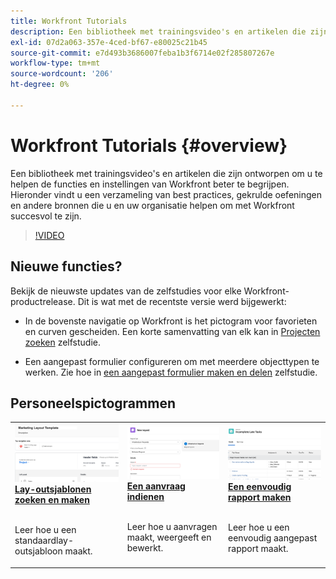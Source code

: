 ```yaml
---
title: Workfront Tutorials
description: Een bibliotheek met trainingsvideo's en artikelen die zijn ontworpen om u te helpen de functies en instellingen van Workfront beter te begrijpen.  Hieronder vindt u een verzameling van best practices, gekrulde oefeningen en andere bronnen die u en uw organisatie helpen om met Workfront succesvol te zijn.
exl-id: 07d2a063-357e-4ced-bf67-e80025c21b45
source-git-commit: e7d493b3686007feba1b3f6714e02f285807267e
workflow-type: tm+mt
source-wordcount: '206'
ht-degree: 0%

---
```


# Workfront Tutorials {#overview}

Een bibliotheek met trainingsvideo&#39;s en artikelen die zijn ontworpen om u te helpen de functies en instellingen van Workfront beter te begrijpen.  Hieronder vindt u een verzameling van best practices, gekrulde oefeningen en andere bronnen die u en uw organisatie helpen om met Workfront succesvol te zijn.

>[!VIDEO](https://video.tv.adobe.com/v/335063/?quality=12)

<!-- 

This is the landing page of the user guide. It should be the first list item in the TOC.md file. 
See other user landing pages to get ideas. 

-->

<div id="whats-new-section">

## Nieuwe functies?

Bekijk de nieuwste updates van de zelfstudies voor elke Workfront-productrelease. Dit is wat met de recentste versie werd bijgewerkt:

* In de bovenste navigatie op Workfront is het pictogram voor favorieten en curven gescheiden. Een korte samenvatting van elk kan in <a href="/help/manage-work/projects/find-projects.md">Projecten zoeken</a> zelfstudie.

* Een aangepast formulier configureren om met meerdere objecttypen te werken. Zie hoe in <a href="/help/custom-data/custom-forms/custom-forms-creating-and-sharing-a-custom-form.md">een aangepast formulier maken en delen</a> zelfstudie.

</div>

<div id="recs-overview-body-1"></div>
<div id="recs-overview-body-2"></div>
<div id="recs-overview-body-3"></div>
<div id="recs-overview-body-4"></div>
<div id="recs-overview-body-5"></div>
<div id="recs-overview-body-6"></div>

<div id="staff-picks-section">

## Personeelspictogrammen

<table>
  <tr>
   <td>
      <a href="/help/administration-and-setup/layout-templates/find-layout-templates.md">
      <img alt="Lay-outsjablonen zoeken en maken" src="./assets/ltemp_01.png"/>
      </a>
      <div>
         <a href="/help/administration-and-setup/layout-templates/find-layout-templates.md"><strong>Lay-outsjablonen zoeken en maken</strong></a>
<!----         <br/><em>foo</em> --->
      </div>
      <p>
        <br/>
         Leer hoe u een standaardlay-outsjabloon maakt.
      </p>
    </td>
   <td>
      <a href="/help/manage-work/issues-requests/make-a-request.md">
      <img alt="Een aanvraag indienen" src="./assets/nrequest_01.png"/>
      </a>
      <div>
         <a href="/help/manage-work/issues-requests/make-a-request.md"><strong>Een aanvraag indienen</strong></a>
<!----         <br/><em>foo</em> --->
      </div>
      <p>
      <br/>
         Leer hoe u aanvragen maakt, weergeeft en bewerkt.
      </p>

<td>
      <a href="/help/reporting/basic-reporting/create-a-simple-report.md">
      <img alt="Een eenvoudig rapport maken" src="./assets/sreport_01.png"/>
      </a>
      <div>
         <a href="/help/reporting/basic-reporting/create-a-simple-report.md"><strong>Een eenvoudig rapport maken</strong></a>
<!----         <br/><em>foo</em> --->
      </div>
      <p>
        <br/>
         Leer hoe u een eenvoudig aangepast rapport maakt.
      </p>
    </td>
  </tr>
</table>

</div>
